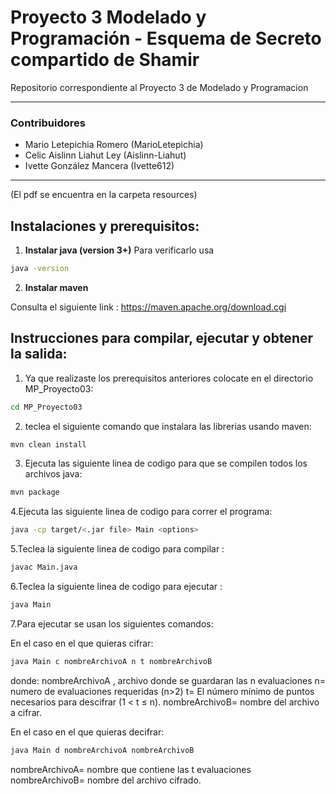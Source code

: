 # Proyecto 3 Modelado y Programación - Esquema de Secreto compartido de Shamir
Repositorio correspondiente al Proyecto 3 de Modelado y Programacion

---
### Contribuidores

-  Mario Letepichia Romero  (MarioLetepichia) 
-  Celic Aislinn Liahut Ley  (Aislinn-Liahut) 
-  Ivette González Mancera   (Ivette612)

---
(El pdf se encuentra en la carpeta resources)
## Instalaciones y prerequisitos:

1. **Instalar java (version 3+)**
Para verificarlo usa 
```bash
java -version
```

2. **Instalar maven**

Consulta el siguiente link : https://maven.apache.org/download.cgi

 


## Instrucciones para compilar, ejecutar  y obtener la salida:
1. Ya que realizaste los prerequisitos anteriores colocate en el directorio MP_Proyecto03:
```bash
cd MP_Proyecto03
```
2. teclea el siguiente comando que instalara las librerias usando maven:
```bash
mvn clean install
```

3. Ejecuta las siguiente linea de codigo para que se compilen todos los archivos java: 
```bash
mvn package
```
4.Ejecuta las siguiente linea de codigo para correr el programa: 
```bash
java -cp target/<.jar file> Main <options>
```
5.Teclea la siguiente linea de codigo para compilar :
```bash
javac Main.java
```

6.Teclea la siguiente linea de codigo para ejecutar :
```bash
java Main 
```
7.Para ejecutar se usan los siguientes comandos:

En el caso en el que quieras cifrar:
```bash
java Main c nombreArchivoA n t nombreArchivoB
```
donde: 
nombreArchivoA , archivo donde se guardaran las n evaluaciones
n= numero de evaluaciones requeridas (n>2)
t= El número mínimo de puntos necesarios para descifrar (1 < t ≤ n).
nombreArchivoB= nombre del archivo a cifrar.

En el caso en el que quieras decifrar:
```bash
java Main d nombreArchivoA nombreArchivoB
```
nombreArchivoA= nombre que contiene las t evaluaciones
nombreArchivoB= nombre del archivo cifrado.
